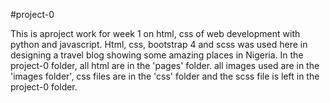 #project-0

This is aproject work for week 1 on html, css of web development with python and javascript.
Html, css, bootstrap 4 and scss was used here in designing a travel blog showing some amazing places in Nigeria.
In the project-0 folder, all html are in the 'pages' folder. all images used are in the 'images folder', css files are in the 'css' folder and the scss file is left in the project-0 folder.